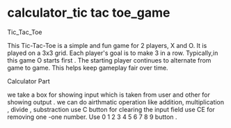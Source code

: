 # calculator_tic tac toe_game
Tic_Tac_Toe 

This Tic-Tac-Toe is a simple and fun game for 2 players, X and O.
It is played on a 3x3 grid. Each player's goal is to make 3 in a row. Typically,in this game O starts first . The starting player continues to alternate from game to game. This helps keep gameplay fair over time.

Calculator Part

we take a box for showing input which is taken from user and other for showing output .
we can do airthmatic operation like addition, multiplication , divide , substraction 
use C button for clearing the input field
use CE for removing one -one number.
Use 0 1 2 3 4 5 6 7 8 9 button .

